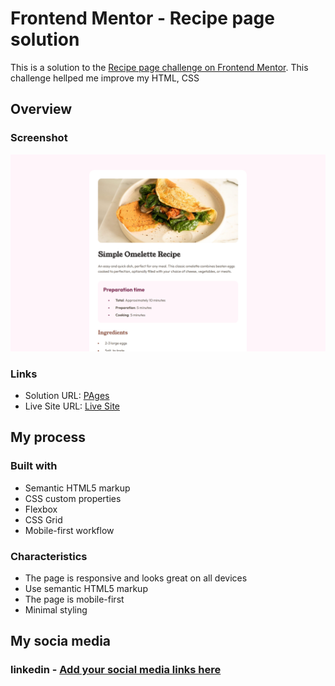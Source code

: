 # Frontend Mentor - Recipe page solution

This is a solution to the [Recipe page challenge on Frontend Mentor](https://www.frontendmentor.io/challenges/recipe-page-KiTsR8QQKm). This challenge hellped me improve my HTML, CSS

## Overview

### Screenshot

![](./screenshots/sh1.png)

### Links

- Solution URL: [ PAges]()
- Live Site URL: [Live Site](https://Erik5CA.github.io/recipe-page/)

## My process

### Built with

- Semantic HTML5 markup
- CSS custom properties
- Flexbox
- CSS Grid
- Mobile-first workflow

### Characteristics

- The page is responsive and looks great on all devices
- Use semantic HTML5 markup
- The page is mobile-first
- Minimal styling

## My socia media

### linkedin - [Add your social media links here](https://www.linkedin.com/in/erik-castillo-b48b12239)

